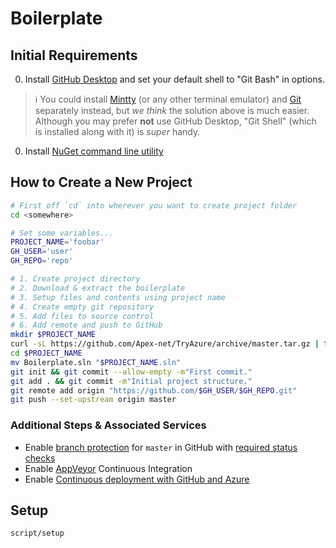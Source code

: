 Boilerplate
===========

## Initial Requirements

0. Install [GitHub Desktop](https://desktop.github.com/) and set your default shell to "Git Bash" in options.

  > :information_source: You could install [Mintty](https://mintty.github.io/) (or any other terminal emulator) and [Git](https://git-scm.com/downloads) separately instead, but _we think_ the solution above is much easier. Although you may prefer **not** use GitHub Desktop, "Git Shell" (which is installed along with it) is *super* handy.

0. Install [NuGet command line utility](https://docs.nuget.org/consume/command-line-reference#user-content-installing)


## How to Create a New Project

```bash
# First off `cd` into wherever you want to create project folder
cd <somewhere>

# Set some variables...
PROJECT_NAME='foobar'
GH_USER='user'
GH_REPO='repo'

# 1. Create project directory
# 2. Download & extract the boilerplate
# 3. Setup files and contents using project name
# 4. Create empty git repository
# 5. Add files to source control
# 6. Add remote and push to GitHub
mkdir $PROJECT_NAME
curl -sL https://github.com/Apex-net/TryAzure/archive/master.tar.gz | tar -xzC $PROJECT_NAME --strip-components=1
cd $PROJECT_NAME
mv Boilerplate.sln "$PROJECT_NAME.sln"
git init && git commit --allow-empty -m"First commit."
git add . && git commit -m"Initial project structure."
git remote add origin "https://github.com/$GH_USER/$GH_REPO.git"
git push --set-upstream origin master
```

### Additional Steps & Associated Services

* Enable [branch protection](https://help.github.com/articles/configuring-protected-branches/) for `master` in GitHub with [required status checks](https://help.github.com/articles/enabling-required-status-checks/)
* Enable [AppVeyor](https://www.appveyor.com) Continuous Integration
* Enable [Continuous deployment with GitHub and Azure](https://github.com/blog/2056-automating-code-deployment-with-github-and-azure)


## Setup

```bash
script/setup
```
